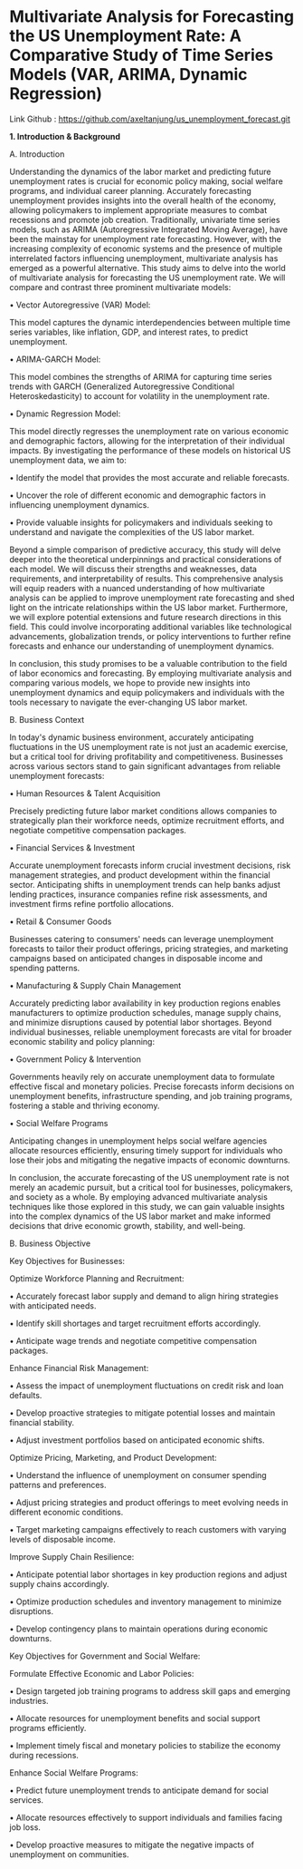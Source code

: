 # Multivariate Analysis for Forecasting the US Unemployment Rate: A Comparative Study of Time Series Models (VAR, ARIMA, Dynamic Regression)
Link Github		: https://github.com/axeltanjung/us_unemployment_forecast.git

**1.	Introduction & Background**
   
A.	Introduction

Understanding the dynamics of the labor market and predicting future unemployment rates is crucial for economic policy making, social welfare programs, and individual career planning. Accurately forecasting unemployment provides insights into the overall health of the economy, allowing policymakers to implement appropriate measures to combat recessions and promote job creation.
Traditionally, univariate time series models, such as ARIMA (Autoregressive Integrated Moving Average), have been the mainstay for unemployment rate forecasting. However, with the increasing complexity of economic systems and the presence of multiple interrelated factors influencing unemployment, multivariate analysis has emerged as a powerful alternative.
This study aims to delve into the world of multivariate analysis for forecasting the US unemployment rate. We will compare and contrast three prominent multivariate models:

•	Vector Autoregressive (VAR) Model: 

This model captures the dynamic interdependencies between multiple time series variables, like inflation, GDP, and interest rates, to predict unemployment.

•	ARIMA-GARCH Model: 

This model combines the strengths of ARIMA for capturing time series trends with GARCH (Generalized Autoregressive Conditional Heteroskedasticity) to account for volatility in the unemployment rate.

•	Dynamic Regression Model: 

This model directly regresses the unemployment rate on various economic and demographic factors, allowing for the interpretation of their individual impacts.
By investigating the performance of these models on historical US unemployment data, we aim to:

•	Identify the model that provides the most accurate and reliable forecasts.

•	Uncover the role of different economic and demographic factors in influencing unemployment dynamics.

•	Provide valuable insights for policymakers and individuals seeking to understand and navigate the complexities of the US labor market.

Beyond a simple comparison of predictive accuracy, this study will delve deeper into the theoretical underpinnings and practical considerations of each model. We will discuss their strengths and weaknesses, data requirements, and interpretability of results. This comprehensive analysis will equip readers with a nuanced understanding of how multivariate analysis can be applied to improve unemployment rate forecasting and shed light on the intricate relationships within the US labor market.
Furthermore, we will explore potential extensions and future research directions in this field. This could involve incorporating additional variables like technological advancements, globalization trends, or policy interventions to further refine forecasts and enhance our understanding of unemployment dynamics.

In conclusion, this study promises to be a valuable contribution to the field of labor economics and forecasting. By employing multivariate analysis and comparing various models, we hope to provide new insights into unemployment dynamics and equip policymakers and individuals with the tools necessary to navigate the ever-changing US labor market.

B. Business Context

In today's dynamic business environment, accurately anticipating fluctuations in the US unemployment rate is not just an academic exercise, but a critical tool for driving profitability and competitiveness. Businesses across various sectors stand to gain significant advantages from reliable unemployment forecasts:

•	Human Resources & Talent Acquisition 

Precisely predicting future labor market conditions allows companies to strategically plan their workforce needs, optimize recruitment efforts, and negotiate competitive compensation packages.

•	Financial Services & Investment

Accurate unemployment forecasts inform crucial investment decisions, risk management strategies, and product development within the financial sector. Anticipating shifts in unemployment trends can help banks adjust lending practices, insurance companies refine risk assessments, and investment firms refine portfolio allocations.

•	Retail & Consumer Goods

Businesses catering to consumers' needs can leverage unemployment forecasts to tailor their product offerings, pricing strategies, and marketing campaigns based on anticipated changes in disposable income and spending patterns.

•	Manufacturing & Supply Chain Management

Accurately predicting labor availability in key production regions enables manufacturers to optimize production schedules, manage supply chains, and minimize disruptions caused by potential labor shortages.
Beyond individual businesses, reliable unemployment forecasts are vital for broader economic stability and policy planning:

•	Government Policy & Intervention 

Governments heavily rely on accurate unemployment data to formulate effective fiscal and monetary policies. Precise forecasts inform decisions on unemployment benefits, infrastructure spending, and job training programs, fostering a stable and thriving economy.

•	Social Welfare Programs

Anticipating changes in unemployment helps social welfare agencies allocate resources efficiently, ensuring timely support for individuals who lose their jobs and mitigating the negative impacts of economic downturns.

In conclusion, the accurate forecasting of the US unemployment rate is not merely an academic pursuit, but a critical tool for businesses, policymakers, and society as a whole. By employing advanced multivariate analysis techniques like those explored in this study, we can gain valuable insights into the complex dynamics of the US labor market and make informed decisions that drive economic growth, stability, and well-being.

B.	Business Objective

Key Objectives for Businesses:

Optimize Workforce Planning and Recruitment:

•	Accurately forecast labor supply and demand to align hiring strategies with anticipated needs.

•	Identify skill shortages and target recruitment efforts accordingly.

•	Anticipate wage trends and negotiate competitive compensation packages.

Enhance Financial Risk Management:

•	Assess the impact of unemployment fluctuations on credit risk and loan defaults.

•	Develop proactive strategies to mitigate potential losses and maintain financial stability.

•	Adjust investment portfolios based on anticipated economic shifts.

Optimize Pricing, Marketing, and Product Development:

•	Understand the influence of unemployment on consumer spending patterns and preferences.

•	Adjust pricing strategies and product offerings to meet evolving needs in different economic conditions.

•	Target marketing campaigns effectively to reach customers with varying levels of disposable income.

Improve Supply Chain Resilience:

•	Anticipate potential labor shortages in key production regions and adjust supply chains accordingly.

•	Optimize production schedules and inventory management to minimize disruptions.

•	Develop contingency plans to maintain operations during economic downturns.

Key Objectives for Government and Social Welfare:

Formulate Effective Economic and Labor Policies:

•	Design targeted job training programs to address skill gaps and emerging industries.

•	Allocate resources for unemployment benefits and social support programs efficiently.

•	Implement timely fiscal and monetary policies to stabilize the economy during recessions.

Enhance Social Welfare Programs:

•	Predict future unemployment trends to anticipate demand for social services.

•	Allocate resources effectively to support individuals and families facing job loss.

•	Develop proactive measures to mitigate the negative impacts of unemployment on communities.
